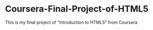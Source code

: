 # Coursera-Final-Project-of-HTML5
This is my final project of "Introduction to HTML5" from Coursera
